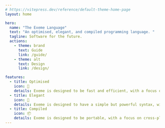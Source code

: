 ```yaml
---
# https://vitepress.dev/reference/default-theme-home-page
layout: home

hero:
  name: "The Exeme Language"
  text: "An optimised, elegant, and compiled programming language. "
  tagline: Software for the future.
  actions:
    - theme: brand
      text: Guide
      link: /guide/
    - theme: alt
      text: Design
      link: /design/

features:
  - title: Optimised
    icon: 🚀
    details: Exeme is designed to be fast and efficient, with a focus on high quality code.
  - title: Elegant
    icon: 💎
    details: Exeme is designed to have a simple but powerful syntax, with a focus on elegance.
  - title: Compiled
    icon: 📦
    details: Exeme is designed to be portable, with a focus on cross-platform support.
---
```


<script setup>
import {
  VPTeamPage,
  VPTeamPageTitle,
  VPTeamMembers
} from 'vitepress/theme'

const members = [
  {
    avatar: 'https://www.github.com/skifli.png',
    name: 'Skifli Skiffles',
    title: 'Creator',
    links: [
      { icon: 'github', link: 'https://github.com/skifli' },
      { icon: 'mastodon', link: 'https://mastodon.social/@skifli' }
    ]
  },
]
</script>

<VPTeamPageTitle>
  <template #title>
    Our Team
  </template>
  <template #lead>
    The team behind The Exeme Language.
  </template>
</VPTeamPageTitle>
<VPTeamMembers
  :members="members"
/>
